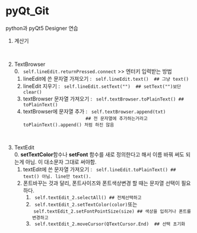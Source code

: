# pyQt_Git

python과 pyQt5 Designer 연습

1. 계산기

<br>

2. TextBrowser  <br>
    0. ``` self.lineEdit.returnPressed.connect``` >> 엔터키 입력받는 방법
    1. lineEdit에 쓴 문자열 가져오기 : ```  self.lineEdit.text()  ## 그냥 text()  ```
    2. lineEdit 지우기 : ```  self.lineEdit.setText("")  ## setText("")보단 clear() ```
    3. textBrowser 문자열 가져오기 : ```  self.textBrowser.toPlainText() ## toPlainText() ```
    4. textBrowser에 문자열 추가 : ```  self.textBrowser.append(txt) ``` <br>
                ```## 전 문자열에 추가하는거라고 toPlainText().append() 처럼 하진 않음 ```

<br>

3. TextEdit <br>
    0. **setTextColor**함수나 **setFont** 함수를 새로 정의한다고 해서 이름 바꿔 써도 되는게 아님. 이 대소문자 그대로 써야함.
    1. textEdit에 쓴 문자열 가져오기 : ```  self.lineEdit.toPlainText() ## text() 아님. line만 text(). ``` 
    2. 폰트바꾸는 것과 달리, 폰트사이즈와 폰트색상변경 할 때는 문자열 선택이 필요하다.
        1. ```  self.textEdit_2.selectAll() ## 전체선택하고  ``` 
        2. ```  self.textEdit_2.setTextColor(color) ```또는 <br>
        &nbsp;``` self.textEdit_2.setFontPointSize(size) ## 색상을 입히거나 폰트를 변경하고  ```
        4. ```  self.textEdit_2.moveCursor(QTextCursor.End)  ## 선택 초기화 ```
